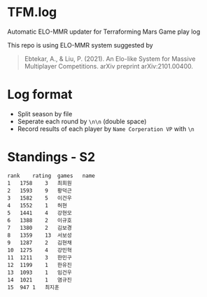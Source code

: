 # TFM.log
Automatic ELO-MMR updater for Terraforming Mars Game play log

This repo is using ELO-MMR system suggested by
> Ebtekar, A., & Liu, P. (2021). An Elo-like System for Massive Multiplayer Competitions. arXiv preprint arXiv:2101.00400.


# Log format
* Split season by file
* Seperate each round by `\n\n` (double space)
* Record results of each player by 
`Name Corperation VP`
with `\n`

# Standings - S2
```csv
rank	rating	games	name
1	1758	3	최희원
2	1593	9	황덕근
3	1582	5	이건우
4	1552	1	허현
5	1441	4	강현모
6	1388	2	이규호
7	1380	2	김보경
8	1359	13	서보성
9	1287	2	김현채
10	1275	4	강민혁
11	1211	3	한민구
12	1199	1	한유진
13	1093	1	임건우
14	1021	1	염규진
15	947	1	최지훈
```

